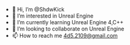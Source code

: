 - 👋 Hi, I’m @ShdwKick
- 👀 I’m interested in Unreal Engine
- 🌱 I’m currently learning Unreal Engine 4,C++
- 💞️ I’m looking to collaborate on Unreal Engine
- 📫 How to reach me 4d5.2109@gmail.com

<!---
ShdwKick/ShdwKick is a ✨ special ✨ repository because its `README.md` (this file) appears on your GitHub profile.
You can click the Preview link to take a look at your changes.
--->
